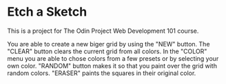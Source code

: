 # Etch a Sketch

This is a project for The Odin Project Web Development 101 course.

You are able to create a new biger grid by using the "NEW" button.
The "CLEAR" button clears the current grid from all colors.
In the "COLOR" menu you are able to chose colors from a few presets or by selecting your own color.
"RANDOM" button makes it so that you paint over the grid with random colors.
"ERASER" paints the squares in their original color.
